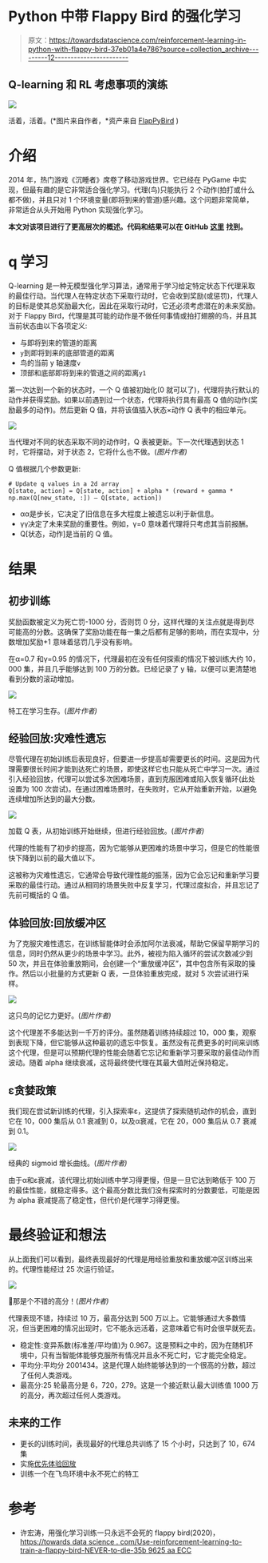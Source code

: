 # Python 中带 Flappy Bird 的强化学习

> 原文：<https://towardsdatascience.com/reinforcement-learning-in-python-with-flappy-bird-37eb01a4e786?source=collection_archive---------12----------------------->

## Q-learning 和 RL 考虑事项的演练

![](img/46136f8b6335392b59086f0f1ed91924.png)

活着，活着。(*图片来自作者，*资产来自 [FlapPyBird](https://github.com/sourabhv/FlapPyBird) )

# 介绍

2014 年，热门游戏《沉睡者》席卷了移动游戏世界。它已经在 PyGame 中实现，但最有趣的是它非常适合强化学习。代理(鸟)只能执行 2 个动作(拍打或什么都不做)，并且只对 1 个环境变量(即将到来的管道)感兴趣。这个问题非常简单，非常适合从头开始用 Python 实现强化学习。

**本文对该项目进行了更高层次的概述。代码和结果可以在 GitHub** [**这里**](https://github.com/anthonyli358/FlapPyBird-Reinforcement-Learning) **找到。**

# q 学习

Q-learning 是一种无模型强化学习算法，通常用于学习给定特定状态下代理采取的最佳行动。当代理人在特定状态下采取行动时，它会收到奖励(或惩罚)，代理人的目标是使其总奖励最大化，因此在采取行动时，它还必须考虑潜在的未来奖励。对于 Flappy Bird，代理是其可能的动作是不做任何事情或拍打翅膀的鸟，并且其当前状态由以下各项定义:

*   与即将到来的管道的距离
*   `y`到即将到来的底部管道的距离
*   鸟的当前 y 轴速度`v`
*   顶部和底部即将到来的管道之间的距离`y1`

第一次达到一个新的状态时，一个 Q 值被初始化(0 就可以了)，代理将执行默认的动作并获得奖励。如果以前遇到过一个状态，代理将执行具有最高 Q 值的动作(奖励最多的动作)。然后更新 Q 值，并将该值插入状态×动作 Q 表中的相应单元。

![](img/fb60a6950769aad4d1cf2c4d34f36cd7.png)

当代理对不同的状态采取不同的动作时，Q 表被更新。下一次代理遇到状态 1 时，它将摆动，对于状态 2，它将什么也不做。(*图片作者)*

Q 值根据几个参数更新:

```
# Update q values in a 2d array
Q[state, action] = Q[state, action] + alpha * (reward + gamma * np.max(Q[new_state, :]) — Q[state, action])
```

*   αα是步长，它决定了旧信息在多大程度上被遗忘以利于新信息。
*   γγ决定了未来奖励的重要性。例如，γ=0 意味着代理将只考虑其当前报酬。
*   Q[状态，动作]是当前的 Q 值。

# 结果

## 初步训练

奖励函数被定义为死亡罚-1000 分，否则罚 0 分，这样代理的关注点就是得到尽可能高的分数。这确保了奖励功能在每一集之后都有足够的影响，而在实现中，分数增加奖励+1 意味着惩罚几乎没有影响。

在α=0.7 和γ=0.95 的情况下，代理最初在没有任何探索的情况下被训练大约 10，000 集，并且几乎能够达到 100 万的分数。已经记录了 y 轴，以便可以更清楚地看到分数的滚动增加。

![](img/2bf75e3dd40badea90ea39a31196e6d6.png)

特工在学习生存。(*图片作者)*

## 经验回放:灾难性遗忘

尽管代理在初始训练后表现良好，但要进一步提高却需要更长的时间。这是因为代理需要很长时间才能到达死亡的场景，即使这样它也只能从死亡中学习一次。通过引入经验回放，代理可以尝试多次困难场景，直到克服困难或陷入恢复循环(此处设置为 100 次尝试)。在通过困难场景时，在失败时，它从开始重新开始，以避免连续增加所达到的最大分数。

![](img/aa15129706e4c483703ab04c44eab96a.png)

加载 Q 表，从初始训练开始继续，但进行经验回放。(*图片作者)*

代理的性能有了初步的提高，因为它能够从更困难的场景中学习，但是它的性能很快下降到以前的最大值以下。

这被称为灾难性遗忘，它通常会导致代理性能的振荡，因为它会忘记和重新学习要采取的最佳行动。通过从相同的场景失败中反复学习，代理过度拟合，并且忘记了先前可概括的 Q 值。

## 体验回放:回放缓冲区

为了克服灾难性遗忘，在训练智能体时会添加阿尔法衰减，帮助它保留早期学习的信息，同时仍然从更少的场景中学习。此外，被视为陷入循环的尝试次数减少到 50 次，并且在体验重放期间，会创建一个“重放缓冲区”，其中包含所有采取的操作。然后以小批量的方式更新 Q 表，一旦体验重放完成，就对 5 次尝试进行采样。

![](img/4405ef02c36fcb37b10aa9e3ace88725.png)

这只鸟的记忆力更好。(*图片作者)*

这个代理差不多能达到一千万的评分。虽然随着训练持续超过 10，000 集，观察到表现下降，但它能够从这种最初的遗忘中恢复。虽然没有花费更多的时间来训练这个代理，但是可以预期代理的性能会随着它忘记和重新学习要采取的最佳动作而波动。随着 alpha 继续衰减，这将最终使代理在其最大值附近保持稳定。

## ε贪婪政策

我们现在尝试新训练的代理，引入探索率ε，这提供了探索随机动作的机会，直到它在 10，000 集后从 0.1 衰减到 0，以及α衰减，它在 20，000 集后从 0.7 衰减到 0.1。

![](img/654f29da8fd691ed73732cbaf3542bcc.png)

经典的 sigmoid 增长曲线。(*图片作者)*

由于α和ε衰减，该代理比初始训练中学习得更慢，但是一旦它达到略低于 100 万的最佳性能，就稳定得多。这个最高分数比我们没有探索时的分数要低，可能是因为 alpha 衰减提高了稳定性，但代价是代理学习得更慢。

# 最终验证和想法

从上面我们可以看到，最终表现最好的代理是用经验重放和重放缓冲区训练出来的。代理性能经过 25 次运行验证。

![](img/12b82c4408cb2d599d7e9b0ef4ef9aca.png)

🐤那是个不错的高分！(*图片作者)*

代理表现不错，持续过 10 万，最高分达到 500 万以上。它能够通过大多数情况，但当更困难的情况出现时，它不能永远活着，这意味着它有时会很早就死去。

*   稳定性:变异系数(标准差/平均值)为 0.967。这是预料之中的，因为在随机环境中，只有当智能体能够克服所有情况并且永不死亡时，它才能完全稳定。
*   平均分:平均分 2001434。这是代理人始终能够达到的一个很高的分数，超过了任何人类游戏。
*   最高分:25 轮最高分是 6，720，279。这是一个接近默认最大训练值 1000 万的高分，再次超过任何人类游戏。

## 未来的工作

*   更长的训练时间，表现最好的代理总共训练了 15 个小时，只达到了 10，674 集
*   实施[优先体验回放](https://arxiv.org/abs/1511.05952)
*   训练一个在飞鸟环境中永不死亡的特工

# 参考

*   许宏涛，用强化学习训练一只永远不会死的 flappy bird(2020)，[https://towards data science . com/Use-reinforcement-learning-to-train-a-flappy-bird-NEVER-to-die-35b 9625 aa ECC](/use-reinforcement-learning-to-train-a-flappy-bird-never-to-die-35b9625aaecc)